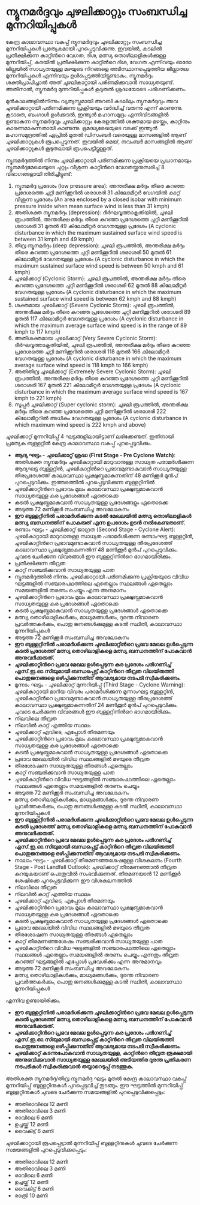 # ന്യൂനമര്‍ദ്ദവും ചുഴലിക്കാറ്റും സംബന്ധിച്ച മുന്നറിയിപ്പുകള്‍

 കേന്ദ്ര കാലാവസ്ഥാ വകുപ്പ് ന്യൂനമര്‍ദ്ദവും ചുഴലിക്കാറ്റും സംബന്ധിച്ച മുന്നറിയിപ്പുകള്‍ പ്രത്യേകമായി പുറപ്പെടുവിക്കുന്നു. ഇവയില്‍, കടലില്‍ പ്രതീക്ഷിക്കുന്ന കാറ്റിന്‍റെ വേഗത, ദിശ, മത്സ്യ തൊഴിലാളികള്‍ക്കുള്ള മുന്നറിയിപ്പ്, കരയിൽ പ്രതീക്ഷിക്കുന്ന കാറ്റിന്‍റെ ദിശ, വേഗത എന്നിവയും ഓരോ ജില്ലയിൽ സാധ്യതയുള്ള മഴയുടെ നിറങ്ങളെ അടിസ്ഥാനപ്പെടുത്തിയ ജില്ലാതല മുന്നറിയിപ്പുകള്‍ എന്നിവയും ഉള്‍പ്പെടുത്തിയിട്ടുണ്ടാകും. ന്യൂനമര്‍ദ്ദം ശക്തിപ്രാപിച്ചാല്‍ അത് ചുഴലികാറ്റായി പരിണമിക്കുവാന്‍ സാധ്യതയുണ്ട്. അതിനാല്‍, ന്യൂനമര്‍ദ്ദ മുന്നറിയിപ്പുകള്‍ കൂടുതല്‍ ശ്രദ്ധയോടെ പരിഗണിക്കണം.

 മുന്‍കാലങ്ങളില്‍നിന്നും വ്യത്യസ്തമായി അറബി കടലിലും ന്യൂനമര്‍ദ്ദവും അവ ചുഴലിക്കാറ്റായി പരിണമിക്കുന്ന പ്രക്രിയയും വര്‍ദ്ധിച്ച് വരുന്നു എന്ന് കാണുന്നു. കൂടാതെ, ബംഗാള്‍ ഉള്‍ക്കടല്‍, ഇന്ത്യന്‍ മഹാസമുദ്രം എന്നിവിടങ്ങളില്‍ ഉണ്ടാകുന്ന ന്യൂനമര്‍ദ്ദവും ചുഴലിക്കാറ്റും കേരളത്തില്‍ ശക്തമായ മഴയ്ക്കും, കാറ്റിനും കാരണമാകുന്നതായി കാണുന്നു. ഭൂമദ്ധ്യരേഖയുടെ വടക്ക് ഇന്ത്യന്‍ മഹാസമുദ്രത്തില്‍ ഏപ്രില്‍ മുതല്‍ ഡിസംബര്‍ വരെയുള്ള മാസങ്ങളില്‍ ആണ് ചുഴലിക്കാറ്റുകള്‍ രൂപപ്പെടുന്നത്. ഇവയില്‍ മെയ്‌, നവംബര്‍ മാസങ്ങളില്‍ ആണ് ചുഴലിക്കാറ്റുകള്‍ കൂടുതലായി രൂപപെട്ടിട്ടുള്ളത്.

 ന്യൂനമര്‍ദ്ദത്തില്‍ നിന്നും ചുഴലിക്കാറ്റായി പരിണമിക്കുന്ന പ്രക്രിയയെ പ്രധാനമായും ന്യൂനമർദ്ദമേഖലയുടെ ചുറ്റും വീശുന്ന കാറ്റിന്‍റെ വേഗതയ്ക്കനുസരിച്ച് 8 വിഭാഗങ്ങളായി തിരിച്ചിട്ടുണ്ട്:

1.  ന്യൂനമര്‍ദ്ദ പ്രദേശം \(low pressure area\): അന്തരീക്ഷ മര്‍ദ്ദം തീരെ കുറഞ്ഞ പ്രദേശത്തെ ചുറ്റി മണിക്കൂറില്‍ ശരാശരി 31 കിലോമീറ്റര്‍ വേഗയില്‍ കാറ്റ് വീശുന്ന പ്രദേശം \(An area enclosed by a closed isobar with minimum pressure inside when mean surface wind is less than 31 kmph\)
2.  അതിശക്ത ന്യൂനമര്‍ദ്ദം \(depression\): ദീർഘവൃത്താകൃതിയിൽ, ചുഴലി രൂപത്തില്‍, അന്തരീക്ഷ മര്‍ദ്ദം തീരെ കുറഞ്ഞ പ്രദേശത്തെ ചുറ്റി മണിക്കൂറില്‍ ശരാശരി 31 മുതല്‍ 49 കിലോമീറ്റര്‍ വേഗതയുള്ള പ്രദേശം \(A cyclonic disturbance in which the maximum sustained surface wind speed is between 31 kmph and 49 kmph\)
3.  തീവ്ര ന്യൂനമര്‍ദ്ദം \(deep depression\): ചുഴലി രൂപത്തില്‍, അന്തരീക്ഷ മര്‍ദ്ദം തീരെ കുറഞ്ഞ പ്രദേശത്തെ ചുറ്റി മണിക്കൂറില്‍ ശരാശരി 50 മുതല്‍ 61 കിലോമീറ്റര്‍ വേഗതയുള്ള പ്രദേശം \(A cyclonic disturbance in which the maximum sustained surface wind speed is between 50 kmph and 61 kmph\)
4.  ചുഴലിക്കാറ്റ് \(Cyclonic Storm\): ചുഴലി രൂപത്തില്‍, അന്തരീക്ഷ മര്‍ദ്ദം തീരെ കുറഞ്ഞ പ്രദേശത്തെ ചുറ്റി മണിക്കൂറില്‍ ശരാശരി 62 മുതല്‍ 88 കിലോമീറ്റര്‍ വേഗതയുള്ള പ്രദേശം \(A cyclonic disturbance in which the maximum sustained surface wind speed is between 62 kmph and 88 kmph\)
5.  ശക്തമായ ചുഴലിക്കാറ്റ് \(Severe Cyclonic Storm\): ചുഴലി രൂപത്തില്‍, അന്തരീക്ഷ മര്‍ദ്ദം തീരെ കുറഞ്ഞ പ്രദേശത്തെ ചുറ്റി മണിക്കൂറില്‍ ശരാശരി 89 മുതല്‍ 117 കിലോമീറ്റര്‍ വേഗതയുള്ള പ്രദേശം \(A cyclonic disturbance in which the maximum average surface wind speed is in the range of 89 kmph to 117 kmph\)
6.  അതിശക്തമായ ചുഴലിക്കാറ്റ് \(Very Severe Cyclonic Storm\): ദീർഘവൃത്താകൃതിയിൽ, ചുഴലി രൂപത്തില്‍, അന്തരീക്ഷ മര്‍ദ്ദം തീരെ കുറഞ്ഞ പ്രദേശത്തെ ചുറ്റി മണിക്കൂറില്‍ ശരാശരി 118 മുതല്‍ 166 കിലോമീറ്റര്‍ വേഗതയുള്ള പ്രദേശം \(A cyclonic disturbance in which the maximum average surface wind speed is 118 kmph to 166 kmph\)
7.  അതിതീവ്ര ചുഴലിക്കാറ്റ് \(Extremely Severe Cyclonic Storm\): ചുഴലി രൂപത്തില്‍, അന്തരീക്ഷ മര്‍ദ്ദം തീരെ കുറഞ്ഞ പ്രദേശത്തെ ചുറ്റി മണിക്കൂറില്‍ ശരാശരി 167 മുതല്‍ 221 കിലോമീറ്റര്‍ വേഗതയുള്ള പ്രദേശം \(A cyclonic disturbance in which the maximum average surface wind speed is 167 kmph to 221 kmph\)
8.  സൂപ്പര്‍ ചുഴലിക്കാറ്റ് \(Super cyclonic storm\): ചുഴലി രൂപത്തില്‍, അന്തരീക്ഷ മര്‍ദ്ദം തീരെ കുറഞ്ഞ പ്രദേശത്തെ ചുറ്റി മണിക്കൂറില്‍ ശരാശരി 222 കിലോമീറ്ററില്‍ അധികം വേഗതയുള്ള പ്രദേശം \(A cyclonic disturbance in which maximum wind speed is 222 kmph and above\)

 ചുഴലിക്കാറ്റ് മുന്നറിയിപ്പ് 4 ഘട്ടങ്ങളിലായിട്ടാണ് ലഭിക്കേണ്ടത്. ഇതിനായി പ്രത്യേക ബുള്ളറ്റിന്‍ കേന്ദ്ര കാലാവസ്ഥാ വകുപ്പ് പുറപ്പെടുവിക്കും.

*  **ആദ്യ ഘട്ടം** **-** **ചുഴലിക്കാറ്റ് ശ്രദ്ധ** **\(First Stage - Pre Cyclone Watch\)**: അതിശക്ത ന്യൂനമര്‍ദ്ദം ചുഴലികാറ്റായി മാറുവാനുള്ള സാധ്യത പരാമര്‍ശിക്കുന്ന ആദ്യഘട്ട ബുള്ളറ്റിന്‍, ചുഴലികാറ്റിന്‍റെ പ്രഭാവമുണ്ടാകുവാന്‍ സാധ്യതയുള്ള തീരപ്രദേശത്ത് കാലാവസ്ഥാ പ്രക്ഷുബ്ധമാകുന്നതിന് 48 മണിക്കൂര്‍ മുന്‍പ് പുറപ്പെടുവിക്കും. ഇത്തരത്തില്‍ പുറപ്പെടുവിക്കുന്ന ബുള്ളറ്റിനില്‍
*  ചുഴലിക്കാറ്റിന്‍റെ പ്രഭാവം മൂലം കാലാവസ്ഥാ പ്രക്ഷുബ്ധമാകുവാന്‍ സാധ്യതയുള്ള കര പ്രദേശങ്ങള്‍ ഏതൊക്കെ
*  കടല്‍ പ്രക്ഷുബ്ധമാകുവാന്‍ സാധ്യതയുള്ള പ്രദേശങ്ങളും ഏതൊക്കെ
*  അടുത്ത 72 മണിക്കൂര്‍ സംബന്ധിച്ച അവലോകനം
*  **ഈ ബുള്ളറ്റിനില്‍ പരാമര്‍ശിക്കുന്ന കടല്‍ മേഖലയില്‍ മത്സ്യ തൊഴിലാളികള്‍ മത്സ്യ ബന്ധനത്തിന് പോകരുത് എന്ന ഉപദേശം ഉടന്‍ നല്‍കേണ്ടതാണ്.**
*  രണ്ടാം ഘട്ടം - ചുഴലിക്കാറ്റ് ജാഗ്രത \(Second Stage - Cyclone Alert\): ചുഴലികാറ്റായി മാറുവാനുള്ള സാധ്യത പരാമര്‍ശിക്കുന്ന രണ്ടാംഘട്ട ബുള്ളറ്റിന്‍, ചുഴലികാറ്റിന്‍റെ പ്രഭാവമുണ്ടാകുവാന്‍ സാധ്യതയുള്ള തീരപ്രദേശത്ത് കാലാവസ്ഥാ പ്രക്ഷുബ്ധമാകുന്നതിന് 48 മണിക്കൂര്‍ മുന്‍പ് പുറപ്പെടുവിക്കും. ചുവടെ ചേര്‍ക്കുന്ന വിവരങ്ങള്‍ ഈ ബുള്ളറ്റിനിന്‍റെ ഭാഗമായിരിക്കും.
*  പ്രതീക്ഷിക്കുന്ന തീവ്രത
*  കാറ്റ് സഞ്ചരിക്കുവാന്‍ സാധ്യതയുള്ള പാത
*  ന്യൂനമർദ്ദത്തിൽ നിന്നും ചുഴലിക്കാറ്റായി പരിണമിക്കുന്ന പ്രക്രിയയുടെ വിവിധ ഘട്ടങ്ങളിൽ സഞ്ചാരപഥത്തിലെ ഏതെല്ലാം സ്ഥലങ്ങൾ ഏതെല്ലാം സമയങ്ങളിൽ തരണം ചെയ്യും എന്ന അനുമാനം
*  ചുഴലിക്കാറ്റിന്‍റെ പ്രഭാവം മൂലം കാലാവസ്ഥാ പ്രക്ഷുബ്ധമാകുവാന്‍ സാധ്യതയുള്ള കര പ്രദേശങ്ങള്‍ ഏതൊക്കെ
*  കടല്‍ പ്രക്ഷുബ്ധമാകുവാന്‍ സാധ്യതയുള്ള പ്രദേശങ്ങള്‍ ഏതൊക്കെ
*  മത്സ്യ തൊഴിലാളികള്‍ക്കും, മാധ്യമങ്ങള്‍ക്കും, ദുരന്ത നിവാരണ പ്രവര്‍ത്തകര്‍ക്കും, പൊതു ജനങ്ങള്‍ക്കുമുള്ള കടല്‍ സ്ഥിതി, കാലാവസ്ഥാ മുന്നറിയിപ്പുകള്‍
*  അടുത്ത 72 മണിക്കൂര്‍ സംബന്ധിച്ച അവലോകനം
*  **ഈ ബുള്ളറ്റിനില്‍ പരാമര്‍ശിക്കുന്ന ചുഴലിക്കാറ്റിന്‍റെ പ്രഭവ മേഖല ഉള്‍പ്പെടുന്ന കടല്‍ പ്രദേശത്ത് മത്സ്യ തൊഴിലാളികളെ മത്സ്യ ബന്ധനത്തിന് പോകുവാന്‍ അനുവദിക്കരുത്.**
*  **ചുഴലിക്കാറ്റിന്‍റെ പ്രഭവ മേഖല ഉള്‍പ്പെടുന്ന കര പ്രദേശം പരിഗണിച്ച് എസ്.ഇ.ഓ.സിയുമായി ബന്ധപ്പെട്ട് കാറ്റിന്‍റെ തീവ്രത വിലയിരുത്തി പൊതുജനങ്ങളെ ഒഴിപ്പിക്കുന്നതിന് ആവശ്യമായ നടപടി സ്വീകരിക്കണം.**
*  മൂന്നാം ഘട്ടം - ചുഴലിക്കാറ്റ് മുന്നറിയിപ്പ് \(Third Stage - Cyclone Warning\): ചുഴലികാറ്റായി മാറിയ വിവരം പരാമര്‍ശിക്കുന്ന മൂന്നാംഘട്ട ബുള്ളറ്റിന്‍, ചുഴലികാറ്റിന്‍റെ പ്രഭാവമുണ്ടാകുവാന്‍ സാധ്യതയുള്ള തീരപ്രദേശത്ത് കാലാവസ്ഥാ പ്രക്ഷുബ്ധമാകുന്നതിന് 24 മണിക്കൂര്‍ മുന്‍പ് പുറപ്പെടുവിക്കും. ചുവടെ ചേര്‍ക്കുന്ന വിവരങ്ങള്‍ ഈ ബുള്ളറ്റിനിന്‍റെ ഭാഗമായിരിക്കും.
*  നിലവിലെ തീവ്രത
*  നിലവില്‍ കാറ്റ് എത്തിയ സ്ഥലം
*  ചുഴലിക്കാറ്റ് എവിടെ, എപ്പോള്‍ തീരമണയും
*  ചുഴലിക്കാറ്റിന്‍റെ പ്രഭാവം മൂലം കാലാവസ്ഥാ പ്രക്ഷുബ്ധമാകുവാന്‍ സാധ്യതയുള്ള കര പ്രദേശങ്ങള്‍ ഏതൊക്കെ
*  കടല്‍ പ്രക്ഷുബ്ധമാകുവാന്‍ സാധ്യതയുള്ള പ്രദേശങ്ങള്‍ ഏതൊക്കെ
*  പ്രഭാവ മേഖലയില്‍ വിവിധ സ്ഥലങ്ങളില്‍ മഴയുടെ തീവ്രത
*  തീരശോഷണ സാധ്യതയുള്ള തീരങ്ങള്‍ ഏതെല്ലാം
*  കാറ്റ് സഞ്ചരിക്കുവാന്‍ സാധ്യതയുള്ള പാത
*  ചുഴലികാറ്റിന്‍റെ വിവിധ ഘട്ടങ്ങളിൽ സഞ്ചാരപഥത്തിലെ ഏതെല്ലാം സ്ഥലങ്ങൾ ഏതെല്ലാം സമയങ്ങളിൽ തരണം ചെയ്യും
*  അടുത്ത 72 മണിക്കൂര്‍ സംബന്ധിച്ച അവലോകനം
*  മത്സ്യ തൊഴിലാളികള്‍ക്കും, മാധ്യമങ്ങള്‍ക്കും, ദുരന്ത നിവാരണ പ്രവര്‍ത്തകര്‍ക്കും, പൊതു ജനങ്ങള്‍ക്കുമുള്ള കടല്‍ സ്ഥിതി, കാലാവസ്ഥാ മുന്നറിയിപ്പുകള്‍
*  **ഈ ബുള്ളറ്റിനില്‍ പരാമര്‍ശിക്കുന്ന ചുഴലിക്കാറ്റിന്‍റെ പ്രഭവ മേഖല ഉള്‍പ്പെടുന്ന കടല്‍ പ്രദേശത്ത് മത്സ്യ തൊഴിലാളികളെ മത്സ്യ ബന്ധനത്തിന് പോകുവാന്‍ അനുവദിക്കരുത്.**
*  **ചുഴലിക്കാറ്റിന്‍റെ പ്രഭവ മേഖല ഉള്‍പ്പെടുന്ന കര പ്രദേശം പരിഗണിച്ച് എസ്.ഇ.ഓ.സിയുമായി ബന്ധപ്പെട്ട് കാറ്റിന്‍റെ തീവ്രത വിലയിരുത്തി പൊതുജനങ്ങളെ ഒഴിപ്പിക്കുന്നതിന് ആവശ്യമായ നടപടി സ്വീകരിക്കണം.**
*  നാലാം ഘട്ടം - ചുഴലിക്കാറ്റ് തീരമണഞ്ഞശേഷമുള്ള വിശകലനം \(Fourth Stage - Post Landfall Outlook\): ചുഴലിക്കാറ്റ് തീരമണഞ്ഞാല്‍ തീവ്രത കുറയുകയാണ് പൊതുവില്‍ സംഭവിക്കുന്നത്‌. തീരമണയാന്‍ 12 മണിക്കൂര്‍ ശേഷിക്കെ പുറപ്പെടുവിക്കുന്ന ഈ വിശകലനത്തില്‍
*  നിലവിലെ തീവ്രത
*  നിലവില്‍ കാറ്റ് എത്തിയ സ്ഥലം
*  ചുഴലിക്കാറ്റ് എവിടെ, എപ്പോള്‍ തീരമണയും
*  ചുഴലിക്കാറ്റിന്‍റെ പ്രഭാവം മൂലം കാലാവസ്ഥാ പ്രക്ഷുബ്ധമാകുവാന്‍ സാധ്യതയുള്ള കര പ്രദേശങ്ങള്‍ ഏതൊക്കെ
*  കടല്‍ പ്രക്ഷുബ്ധമാകുവാന്‍ സാധ്യതയുള്ള പ്രദേശങ്ങള്‍ ഏതൊക്കെ
*  പ്രഭാവ മേഖലയില്‍ വിവിധ സ്ഥലങ്ങളില്‍ മഴയുടെ തീവ്രത
*  തീരശോഷണ സാധ്യതയുള്ള തീരങ്ങള്‍ ഏതെല്ലാം
*  കാറ്റ് തീരമണഞ്ഞശേഷം സഞ്ചരിക്കുവാന്‍ സാധ്യതയുള്ള പാത
*  ചുഴലികാറ്റിന്‍റെ വിവിധ ഘട്ടങ്ങളിൽ സഞ്ചാരപഥത്തിലെ ഏതെല്ലാം സ്ഥലങ്ങൾ ഏതെല്ലാം സമയങ്ങളിൽ തരണം ചെയ്യും എന്നതും തീവ്രത കുറഞ്ഞ് ഘട്ടങ്ങളില്‍ എപ്പോള്‍ പ്രവേശിക്കും എന്ന അനുമാനവും
*  അടുത്ത 72 മണിക്കൂര്‍ സംബന്ധിച്ച അവലോകനം
*  മത്സ്യ തൊഴിലാളികള്‍ക്കും, മാധ്യമങ്ങള്‍ക്കും, ദുരന്ത നിവാരണ പ്രവര്‍ത്തകര്‍ക്കും, പൊതു ജനങ്ങള്‍ക്കുമുള്ള കടല്‍ സ്ഥിതി, കാലാവസ്ഥാ മുന്നറിയിപ്പുകള്‍

 എന്നിവ ഉണ്ടായിരിക്കും.

*  **ഈ ബുള്ളറ്റിനില്‍ പരാമര്‍ശിക്കുന്ന ചുഴലിക്കാറ്റിന്‍റെ പ്രഭവ മേഖല ഉള്‍പ്പെടുന്ന കടല്‍ പ്രദേശത്ത് മത്സ്യ തൊഴിലാളികളെ മത്സ്യ ബന്ധനത്തിന് പോകുവാന്‍ അനുവദിക്കരുത്.**
*  **ചുഴലിക്കാറ്റിന്‍റെ പ്രഭവ മേഖല ഉള്‍പ്പെടുന്ന കര പ്രദേശം പരിഗണിച്ച് എസ്.ഇ.ഓ.സിയുമായി ബന്ധപ്പെട്ട് കാറ്റിന്‍റെ തീവ്രത വിലയിരുത്തി പൊതുജനങ്ങളെ ഒഴിപ്പിക്കുന്നതിന് ആവശ്യമായ നടപടി സ്വീകരിക്കണം.**
*  **ചുഴലിക്കാറ്റ് കടന്നുപോകുവാന്‍ സാധ്യതയുള്ള,** **കാറ്റിന്‍റെ തീവ്രത രൂക്ഷമായി അനുഭവിക്കുവാന്‍ സാധ്യതയുള്ള മേഖലയില്‍ അടിയന്തിര ദുരന്ത പ്രതികരണ നടപടികള്‍ സ്വീകരിക്കുവാന്‍ തയ്യാറെടുപ്പ് നടത്തുക.**

 അതിശക്ത ന്യൂനമര്‍ദ്ദ/തീവ്ര ന്യൂനമര്‍ദ്ദ ഘട്ടം മുതല്‍ കേന്ദ്ര കാലാവസ്ഥാ വകുപ്പ് മുന്നറിയിപ്പ് ബുള്ളറ്റിനുകള്‍ പുറപ്പെടുവിച്ച് തുടങ്ങും. ഈ ഘട്ടത്തില്‍ മുന്നറിയിപ്പ് ബുള്ളറ്റിനുകള്‍ ചുവടെ ചേര്‍ക്കുന്ന സമയങ്ങളില്‍ പുറപ്പെടുവിക്കപ്പെടും:

*  അതിരാവിലെ 12 മണി
*  അതിരാവിലെ 3 മണി
*  രാവിലെ 6 മണി
*  ഉച്ചയ്ക്ക് 12 മണി
*  വൈകിട്ട് 6 മണി

 ചുഴലിക്കാറ്റായി രൂപപ്പെട്ടാല്‍ മുന്നറിയിപ്പ് ബുള്ളറ്റിനുകള്‍ ചുവടെ ചേര്‍ക്കുന്ന സമയങ്ങളില്‍ പുറപ്പെടുവിക്കപ്പെടും:

*  അതിരാവിലെ 12 മണി
*  അതിരാവിലെ 3 മണി
*  രാവിലെ 6 മണി
*  ഉച്ചയ്ക്ക് 12 മണി
*  വൈകിട്ട് 6 മണി
*  രാത്രി 10 മണി

 

